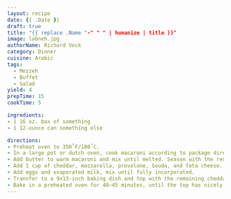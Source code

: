 ```yaml
---
layout: recipe
date: {{ .Date }}
draft: true
title: "{{ replace .Name "-" " " | humanize | title }}"
image: labneh.jpg
authorName: Richard Vock
category: Dinner
cuisine: Arabic
tags:
  - Mezzeh
  - Buffet
  - Salad
yield: 4
prepTime: 15
cookTime: 5

ingredients:
- 1 16 oz. box of something
- 1 12-ounce can something else

directions:
- Preheat oven to 350˚F/180˚C.
- In a large pot or dutch oven, cook macaroni according to package directions, salting the water with 2 teaspoons of salt. Drain and return to the warm pot.
- Add butter to warm macaroni and mix until melted. Season with the remaining salt and pepper.
- Add 1 cup of cheddar, mozzarella, provolone, Gouda, and feta cheese. Mix well.
- Add eggs and evaporated milk, mix until fully incorporated.
- Transfer to a 9x13-inch baking dish and top with the remaining cheddar cheese.
- Bake in a preheated oven for 40–45 minutes, until the top has nicely browned.
---
```

